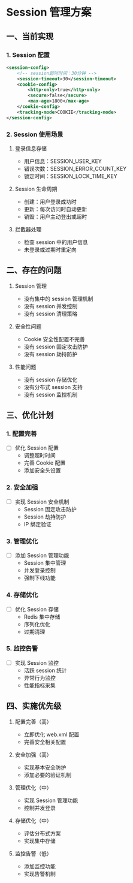# Session 管理方案

## 一、当前实现
### 1. Session 配置
```xml
<session-config>
    <!-- session超时时间：30分钟 -->
    <session-timeout>30</session-timeout>
    <cookie-config>
        <http-only>true</http-only>
        <secure>false</secure>
        <max-age>1800</max-age>
    </cookie-config>
    <tracking-mode>COOKIE</tracking-mode>
</session-config>
```

### 2. Session 使用场景
1. 登录信息存储
   - 用户信息：SESSION_USER_KEY
   - 错误次数：SESSION_ERROR_COUNT_KEY
   - 锁定时间：SESSION_LOCK_TIME_KEY

2. Session 生命周期
   - 创建：用户登录成功时
   - 更新：每次访问时自动更新
   - 销毁：用户主动登出或超时

3. 拦截器处理
   - 检查 session 中的用户信息
   - 未登录或过期时重定向

## 二、存在的问题
1. Session 管理
   - 没有集中的 session 管理机制
   - 没有 session 并发控制
   - 没有 session 清理策略

2. 安全性问题
   - Cookie 安全性配置不完善
   - 没有 session 固定攻击防护
   - 没有 session 劫持防护

3. 性能问题
   - 没有 session 存储优化
   - 没有分布式 session 支持
   - 没有 session 监控机制

## 三、优化计划
### 1. 配置完善
- [ ] 优化 Session 配置
  - 调整超时时间
  - 完善 Cookie 配置
  - 添加安全头设置

### 2. 安全加强
- [ ] 实现 Session 安全机制
  - Session 固定攻击防护
  - Session 劫持防护
  - IP 绑定验证

### 3. 管理优化
- [ ] 添加 Session 管理功能
  - Session 集中管理
  - 并发登录控制
  - 强制下线功能

### 4. 存储优化
- [ ] 优化 Session 存储
  - Redis 集中存储
  - 序列化优化
  - 过期清理

### 5. 监控告警
- [ ] 实现 Session 监控
  - 活跃 session 统计
  - 异常行为监控
  - 性能指标采集

## 四、实施优先级
1. 配置完善（高）
   - 立即优化 web.xml 配置
   - 完善安全相关配置

2. 安全加强（高）
   - 实现基本安全防护
   - 添加必要的验证机制

3. 管理优化（中）
   - 实现 Session 管理功能
   - 控制并发登录

4. 存储优化（中）
   - 评估分布式方案
   - 实现集中存储

5. 监控告警（低）
   - 添加监控功能
   - 实现告警机制 